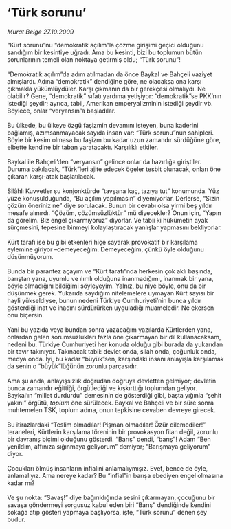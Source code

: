 # ‘Türk sorunu’

*Murat Belge 27.10.2009*

<div class="taraf_structure_2col_1zq">
<div class="margen_n">



 <p>“Kürt sorunu”nu “demokratik açılım”la çözme girişimi geçici olduğunu sandığım bir kesintiye uğradı. Ama bu kesinti, bizi bu toplumun bütün sorunlarının temeli olan noktaya getirmiş oldu; “Türk sorunu”! <br/><br/>“Demokratik açılım”da adım atılmadan da önce Baykal ve Bahçeli vaziyet almışlardı. Adına “demokratik” dendiğine göre, ne olacaksa ona karşı çıkmakla yükümlüydüler. Karşı çıkmanın da bir gerekçesi olmalıydı. Ne olabilir? Gene, “demokratik” sıfatı yardıma yetişiyor: “demokratik”se PKK’nın istediği şeydir; ayrıca, tabii, Amerikan emperyalizminin istediği şeydir vb. Böylece, onlar “veryansın”a başladılar. <br/><br/>Bu ülkede, bu ülkeye özgü faşizmin devamını isteyen, buna kaderini bağlamış, azımsanmayacak sayıda insan var: “Türk sorunu”nun sahipleri. Böyle bir kesim olmasa bu faşizm bu kadar uzun zamandır sürdüğüne göre, elbette kendine bir taban yaratacaktı. Karşılıklı etkiler. <br/><br/>Baykal ile Bahçeli’den “veryansın” gelince onlar da hazırlığa giriştiler. Duruma bakılacak, “Türk”leri ajite edecek ögeler tesbit olunacak, onları öne çıkaran karşı-atak başlatılacak. <br/><br/>Silâhlı Kuvvetler şu konjonktürde “tavşana kaç, tazıya tut” konumunda. Yüz yüze konuşulduğunda, “Bu açılım yapılmasın” diyemiyorlar. Derlerse, “Sizin çözüm öneriniz ne” diye sorulacak. Bunun bir cevabı olsa yirmi beş yıldır mesafe alınırdı. “Çözüm, çözümsüzlüktür” mü diyecekler? Onun için, “Yapın da görelim. Biz engel çıkarmıyoruz” diyorlar. Ve tabii ki hükümetin ayak sürçmesini, tepesine binmeyi kolaylaştıracak yanlışlar yapmasını bekliyorlar. <br/><br/>Kürt tarafı ise bu gibi etkenleri hiçe sayarak provokatif bir karşılama eylemine giriyor –demeyeceğim. Demeyeceğim, çünkü öyle olduğunu düşünmüyorum. <br/><br/>Bunda bir parantez açayım ve “Kürt tarafı”nda herkesin çok aklı başında, barıştan yana, uyumlu ve ılımlı olduğuna inanmadığımı, inanmak bir yana, böyle olmadığını bildiğimi söyleyeyim. Yalnız, bu niye böyle, onu da bir düşünmek gerek. Yukarıda saydığım nitelemelere uymayan Kürt sayısı bir hayli yükseldiyse, bunun nedeni Türkiye Cumhuriyeti’nin bunca yıldır gösterdiği inat ve inadını sürdürürken uyguladığı muameledir. Ne ekersen onu biçersin. <br/><br/>Yani bu yazıda veya bundan sonra yazacağım yazılarda Kürtlerden yana, onlardan gelen sorumsuzlukları fazla öne çıkarmayan bir dil kullanacaksam, nedeni bu. Türkiye Cumhuriyeti her konuda olduğu gibi burada da yukarıdan bir tavır takınıyor. Takınacak tabii: devlet onda, silah onda, çoğunluk onda, medya onda. İyi, bu kadar “büyük”sen, karşındaki insanı anlayışla karşılamak da senin o “büyük”lüğünün zorunlu parçasıdır. <br/><br/>Ama şu anda, anlayışsızlık doğrudan doğruya devletten gelmiyor; devletin bunca zamandır eğittiği, örgütlediği ve kışkırttığı toplumdan geliyor. Baykal’ın “millet durdurdu” demesinin de gösterdiği gibi, başta yığınla “şehit yakını” örgütü, <i>toplum</i> öne sürülecek. Baykal ve Bahçeli ve bir süre sonra muhtemelen TSK, toplum adına, onun tepkisine cevaben devreye girecek. <br/><br/>Bu itirazlardaki “Teslim olmadılar! Pişman olmadılar! Özür dilemediler!” teraneleri, Kürtlerin karşılama töreninin bir provokasyon filan değil, zorunlu bir davranış biçimi olduğunu gösterdi. “Barış” dendi, “barış”! Adam “Ben yenildim, affınıza sığınmaya geliyorum” demiyor; “Barışmaya geliyorum” diyor. <br/><br/>Çocukları ölmüş insanların infialini anlamalıymışız. Evet, bence de öyle, anlamalıyız. Ama nereye kadar? Bu “infial”in barışa ebediyen engel olmasına kadar mı? <br/><br/>Ve şu nokta: “Savaş!” diye bağırıldığında sesini çıkarmayan, çocuğunu bir savaşa göndermeyi sorgusuz kabul eden biri “Barış” dendiğinde kendini sokağa atıp gösteri yapmaya başlıyorsa, işte, “Türk sorunu” denen şey budur.</p>
<br/>
<br/>
<br/>



<br/>


<div id="taraf_not">
</div>

</div>


</div>
